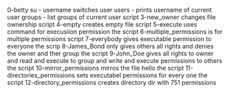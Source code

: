 0-betty su - username switches user
users -  prints username of current user
groups - list groups of current user
 script 3-new_owner changes file ownership
script 4-empty creates empty file
script 5-execute uses command for execusiion permission
the script 6-multiple_permissions is for multiple permissions
script 7-everybody gives executable permission to everyone
the scrip 8-James_Bond only gives others all rights and denies the owner and ther group
the script 9-John_Doe gives all rights to owner and read and execute to group and write and execute permissions to others
the script 10-mirror_permissions mirros the file hello
the script 11-directories_permissions sets executabel permissions for every one
the script 12-directory_permissions creates directory dir with 751 permissions

